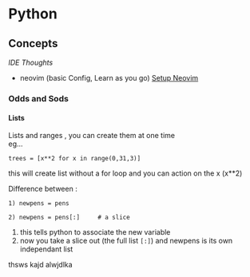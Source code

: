 # Python

## Concepts

*IDE Thoughts*

+ neovim (basic Config, Learn as you go) [Setup Neovim](https://mattermost.com/blog/how-to-install-and-set-up-neovim-for-code-editing/)


### Odds and Sods

#### Lists

Lists and ranges , you can create them at one time  
eg...  

```    
trees = [x**2 for x in range(0,31,3)]

```

this will create list without a for loop and you can action on the x (x**2)

Difference between  :

```
1) newpens = pens

2) newpens = pens[:]     # a slice

```

1. this tells python to associate the new variable  
2. now you take a slice out (the full list `[:]`) and newpens is its own independant list

thsws kajd alwjdlka